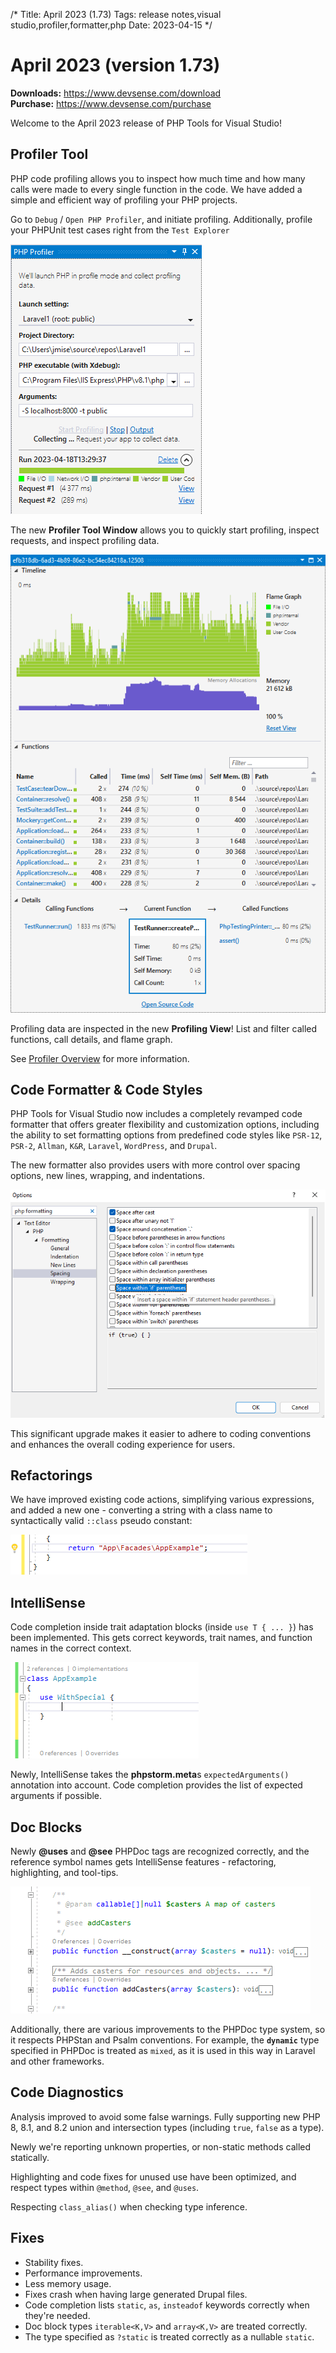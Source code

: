 /*
Title: April 2023 (1.73)
Tags: release notes,visual studio,profiler,formatter,php
Date: 2023-04-15
*/

# April 2023 (version 1.73)

**Downloads:** https://www.devsense.com/download<br/>
**Purchase:** https://www.devsense.com/purchase

Welcome to the April 2023 release of PHP Tools for Visual Studio!

## Profiler Tool

PHP code profiling allows you to inspect how much time and how many calls were made to every single function in the code. We have added a simple and efficient way of profiling your PHP projects.

Go to `Debug` / `Open PHP Profiler`, and initiate profiling. Additionally, profile your PHPUnit test cases right from the `Test Explorer`

![PHP Profiler Tool Window](imgs/vs-profiler-toolwindow.png)

The new **Profiler Tool Window** allows you to quickly start profiling, inspect requests, and inspect profiling data.

![PHP Profiler View](imgs/php-profiling-view.png)

Profiling data are inspected in the new **Profiling View**! List and filter called functions, call details, and flame graph.

See [Profiler Overview](https://docs.devsense.com/en/vs/profiling/overview) for more information.

## Code Formatter &amp; Code Styles

PHP Tools for Visual Studio now includes a completely revamped code formatter that offers greater flexibility and customization options, including the ability to set formatting options from predefined code styles like `PSR-12`, `PSR-2`, `Allman`, `K&R`, `Laravel`, `WordPress`, and `Drupal`. 

The new formatter also provides users with more control over spacing options, new lines, wrapping, and indentations.

![PHP Formatter Spacing Options](imgs/spacing.png)

This significant upgrade makes it easier to adhere to coding conventions and enhances the overall coding experience for users.

## Refactorings

We have improved existing code actions, simplifying various expressions, and added a new one - converting a string with a class name to syntactically valid `::class` pseudo constant:

![simplify PHP QNF in string code action](imgs/vs-qnf-action.gif)

## IntelliSense

Code completion inside trait adaptation blocks (inside `use T { ... }`) has been implemented. This gets correct keywords, trait names, and function names in the correct context.

![trait adaptation completion](imgs/vs-adaptation-completion.gif)

Newly, IntelliSense takes the **phpstorm.meta**s `expectedArguments()` annotation into account. Code completion provides the list of expected arguments if possible.

## Doc Blocks

Newly **@uses** and **@see** PHPDoc tags are recognized correctly, and the reference symbol names gets IntelliSense features - refactoring, highlighting, and tool-tips.

![PHPDoc see refactoring](imgs/vs-see-intellisense.gif)

Additionally, there are various improvements to the PHPDoc type system, so it respects PHPStan and Psalm conventions. For example, the **`dynamic`** type specified in PHPDoc is treated as `mixed`, as it is used in this way in Laravel and other frameworks.

## Code Diagnostics

Analysis improved to avoid some false warnings. Fully supporting new PHP 8, 8.1, and 8.2 union and intersection types (including `true`, `false` as a type).

Newly we're reporting unknown properties, or non-static methods called statically.

Highlighting and code fixes for unused use have been optimized, and respect types within `@method`, `@see`, and `@uses`.

Respecting `class_alias()` when checking type inference.

## Fixes

- Stability fixes.
- Performance improvements.
- Less memory usage.
- Fixes crash when having large generated Drupal files.
- Code completion lists `static`, `as`, `insteadof` keywords correctly when they're needed.
- Doc block types `iterable<K,V>` and `array<K,V>` are treated correctly.
- The type specified as `?static` is treated correctly as a nullable `static`.
